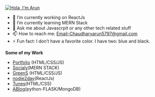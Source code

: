 [![Hola, I'm Arun](https://pimp-my-readme.webapp.io/pimp-my-readme/sliding-text?emojis=1f596&text=Hola%252C%2520I%27m%2520Arun)](https://pimp-my-readme.webapp.io)



 - 🔭 I’m currently working on ReactJs
 - 🌱 I’m currently learning MERN Stack
 - 💬 Ask me about Javascrpit or any other tech related stuff
 - 📫 How to reach me: Email-Chaudharyarun5797@gmail.com
 - ⚡ Fun fact: I don’t have a favorite color. I have two: blue and black.


**Some of my Work**

 - [Portfolio](https://c4pt4innull.github.io/Portfolio1/) (HTML/CSS/JS)
 - [Socialy](https://rocky-castle-95223.herokuapp.com/)(MERN STACK)
 - [GreenS](https://c4pt4innull.github.io/GreenS/) (HTML/CSS/JS)
 - [nodie2day](https://c4pt4innull.github.io/nodietoday/)(ReactJs)
 - [Tunes](https://c4pt4innull.github.io/Tunes/)(HTML/CSS)
 - [ABlog](http://arun5797.pythonanywhere.com/)(python-FLASK/MongoDB)
